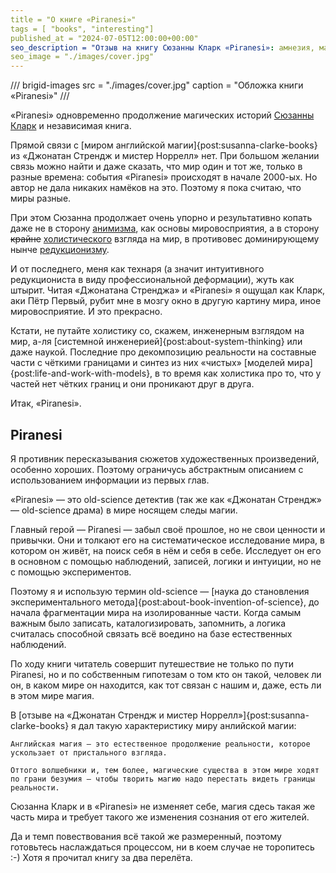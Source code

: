 ```yaml
---
title = "О книге «Piranesi»"
tags = [ "books", "interesting"]
published_at = "2024-07-05T12:00:00+00:00"
seo_description = "Отзыв на книгу Сюзанны Кларк «Piranesi»: амнезия, магический мир без магии и научный подход."
seo_image = "./images/cover.jpg"
---
```


/// brigid-images
src = "./images/cover.jpg"
caption = "Обложка книги «Piranesi»"
///

«Piranesi» одновременно продолжение магических историй [Сюзанны Кларк](https://ru.wikipedia.org/wiki/Кларк,_Сюзанна) и независимая книга.

Прямой связи с [миром английской магии]{post:susanna-clarke-books} из «Джонатан Стрендж и мистер Норрелл» нет. При большом желании связь можно найти и даже сказать, что мир один и тот же, только в разные времена: события «Piranesi» происходят в начале 2000-ых. Но автор не дала никаких намёков на это. Поэтому я пока считаю, что миры разные.

При этом Сюзанна продолжает очень упорно и результативно копать даже не в сторону [анимизма](https://ru.wikipedia.org/wiki/Анимизм), как основы мировосприятия, а в сторону ~~крайне~~ [холистического](https://ru.wikipedia.org/wiki/Холизм) взгляда на мир, в противовес доминирующему нынче [редукционизму](https://ru.wikipedia.org/wiki/Редукционизм).

И от последнего, меня как технаря (а значит интуитивного редукциониста в виду профессиональной деформации), жуть как штырит. Читая «Джонатана Стренджа» и «Piranesi» я ощущал как Кларк, аки Пётр Первый, рубит мне в мозгу окно в другую картину мира, иное мировосприятие. И это прекрасно.

Кстати, не путайте холистику со, скажем, инженерным взглядом на мир, а-ля [системной инженерией]{post:about-system-thinking} или даже наукой. Последние про декомпозицию реальности на составные части с чёткими границами и синтез из них «чистых» [моделей мира]{post:life-and-work-with-models}, в то время как холистика про то, что у частей нет чётких границ и они проникают друг в друга.

Итак, «Piranesi».

<!-- more -->

## Piranesi

Я противник пересказывания сюжетов художественных произведений, особенно хороших. Поэтому ограничусь абстрактным описанием с использованием информации из первых глав.

«Piranesi» — это old-science детектив (так же как «Джонатан Стрендж» — old-science драма) в мире носящем следы магии.

Главный герой — Piranesi — забыл своё прошлое, но не свои ценности и привычки. Они и толкают его на систематическое исследование мира, в котором он живёт, на поиск себя в нём и себя в себе. Исследует он его в основном с помощью наблюдений, записей, логики и интуиции, но не с помощью экспериментов.

Поэтому я и использую термин old-science — [наука до становления экспериментального метода]{post:about-book-invention-of-science}, до начала фрагментации мира на изолированные части. Когда самым важным было записать, каталогизировать, запомнить, а логика считалась способной связать всё воедино на базе естественных наблюдений.

По ходу книги читатель совершит путешествие не только по пути Piranesi, но и по собственным гипотезам о том кто он такой, человек ли он, в каком мире он находится, как тот связан с нашим и, даже, есть ли в этом мире магия.

В [отзыве на «Джонатан Стрендж и мистер Норрелл»]{post:susanna-clarke-books} я дал такую характеристику миру анлийской магии:

    Английская магия — это естественное продолжение реальности, которое ускользает от пристального взгляда.

    Оттого волшебники и, тем более, магические существа в этом мире ходят по грани безумия — чтобы творить магию надо перестать видеть границы реальности.

Сюзанна Кларк и в «Piranesi» не изменяет себе, магия сдесь такая же часть мира и требует такого же изменения сознания от его жителей.

Да и темп повествования всё такой же размеренный, поэтому готовьтесь наслаждаться процессом, ни в коем случае не торопитесь :-) Хотя я прочитал книгу за два перелёта.
